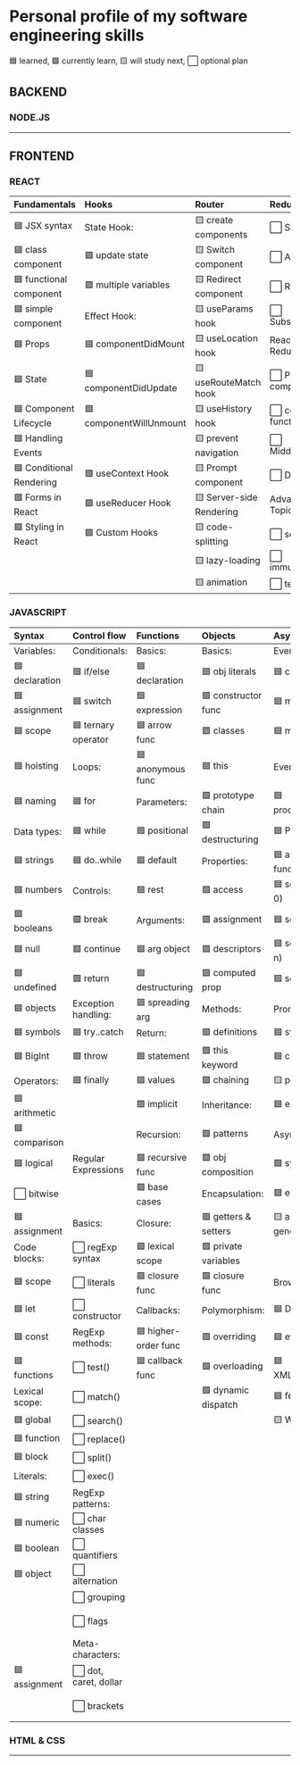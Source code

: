 # Personal profile of my software engineering skills

🟦 learned, 🟩 currently learn, 🟨 will study next, ⬜ optional plan

## BACKEND

### NODE.JS



___

## FRONTEND

### REACT

| Fundamentals              | Hooks                   | Router                   | Redux                 |
|:--------------------------|:------------------------|:-------------------------|:----------------------|
| 🟦 JSX syntax            | State Hook:             | 🟨 create components     | ⬜ Store              |
| 🟦 class component       | 🟩 update state         | 🟨 Switch component      | ⬜ Actions           |
| 🟦 functional component  | 🟩 multiple variables   | 🟨 Redirect component    | ⬜ Reducers           |
| 🟦 simple component      | Effect Hook:            | 🟨 useParams hook        | ⬜ Subscriptions      |
| 🟦 Props                 | 🟦 componentDidMount    | 🟨 useLocation hook      | React-Redux:          |
| 🟦 State                 | 🟦 componentDidUpdate   | 🟨 useRouteMatch hook    | ⬜ Provider component |
| 🟦 Component Lifecycle   | 🟦 componentWillUnmount | 🟨 useHistory hook       | ⬜ connect function   |
| 🟦 Handling Events       |                         | 🟨 prevent navigation    | ⬜ Middleware         |
| 🟦 Conditional Rendering | 🟩 useContext Hook      | 🟨 Prompt component      | ⬜ DevTools           |
| 🟩 Forms in React        | 🟩 useReducer Hook      | 🟨 Server-side Rendering | Advanced Topics:      |
| 🟩 Styling in React      | 🟩 Custom Hooks         | 🟨 code-splitting        | ⬜ selectors          |
|                           |                         | 🟨 lazy-loading          | ⬜ immutability       |
|                           |                         | 🟨 animation             | ⬜ testing            |


### JAVASCRIPT

| Syntax             | Control flow          | Functions          |  Objects             | Asynchronous         | Arrays            |
|:-------------------|:----------------------|:-------------------|:---------------------|:---------------------|:-------------------|
|  Variables:        | Conditionals:          | Basics:            | Basics:              | Event loop:         | Basics:            |
| 🟦 declaration    | 🟦 if/else            | 🟦 declaration    | 🟦 obj literals      | 🟦 call stack       | 🟦 declaration     |
| 🟦 assignment     | 🟦 switch             | 🟦 expression     | 🟩 constructor func  | 🟦 microtasks       | 🟦 initialization  |
| 🟦 scope          | 🟦 ternary operator   | 🟦 arrow func     | 🟩 classes           | 🟦 macrotasks       | 🟦 accessing       |
| 🟦 hoisting       | Loops:                | 🟦 anonymous func  | 🟦 this              | Event loop:         |Methods not-ch:     |
| 🟦 naming         | 🟦 for                | Parameters:        | 🟩 prototype chain   | 🟦 process.nextTick | 🟦 .find          |
| Data types:       | 🟦 while              | 🟦 positional      | 🟩 destructuring     | 🟦 Promise.then     | 🟦 .findIndex     |
| 🟦 strings        | 🟦 do..while          | 🟦 default         | Properties:          | 🟦 async function   | 🟦 .indexOf       |  
| 🟦 numbers        | Controls:             | 🟦 rest            | 🟩 access            | 🟦 setTimeout(c, 0) | 🟦 .lastIndexOf   | 
| 🟦 booleans       | 🟩 break              | Arguments:         | 🟩 assignment        | 🟦 setImmediate     | 🟦 .includes      |  
| 🟦 null           | 🟩 continue           | 🟦 arg object      | 🟩 descriptors      | 🟦 setTimeout(c, n) | 🟦 .every          | 
| 🟦 undefined      | 🟩 return             | 🟦 destructuring   | 🟩 computed prop    | 🟦  setInterval     | 🟦 .some          |   
| 🟦 objects        | Exception handling:   | 🟦 spreading arg   | Methods:             | Promises:           | 🟦 .concat        |   
| 🟦 symbols        | 🟦 try..catch         | Return:            | 🟩 definitions       | 🟦 syntax           | 🟦 .join          |   
| 🟦 BigInt         | 🟩 throw              | 🟦 statement       | 🟩 this keyword     | 🟦 chaining         | 🟦 .filter        |
| Operators:        | 🟦 finally             | 🟦 values          | 🟩 chaining          | 🟨 promise.all      | 🟩 .flat         |    
| 🟦 arithmetic     |                        | 🟩 implicit         | Inheritance:         | 🟦 error handling  | 🟩 .flatMap       |  
|🟦 comparison     |                         | Recursion:          | 🟩 patterns          |  Async/await:        | 🟩 .forEach       |  
| 🟦 logical       | Regular Expressions     | 🟩 recursive func   | 🟩 obj composition   | 🟩 syntax          | 🟩 .map           | 
| ⬜ bitwise       |                         | 🟩 base cases       | Encapsulation:       | 🟩 error handling   | 🟩 .reduce        |  
|🟦 assignment     |  Basics:                | Closure:            | 🟩 getters & setters | 🟨 async generators  | 🟩 .reduceRight   | 
| Code blocks:      | ⬜ regExp syntax       | 🟩 lexical scope    | 🟩 private variables |                    | 🟩 .toString       | 
| 🟦 scope         | ⬜  literals           | 🟩 closure func     | 🟩 closure func      | Browser APIs:      | 🟩 .toLocaleString |
| 🟦 let            | ⬜  constructor        | Callbacks:            | Polymorphism:         | 🟦 DOM               | Methods ch:   |  
| 🟦 const          | RegExp methods:         | 🟦 higher-order func | 🟩 overriding        | 🟦 events             | 🟦 .push       |   
| 🟦 functions      | ⬜ test()               | 🟦 callback func    | 🟩 overloading       | 🟦 XMLHttpRequest     | 🟦 .unshift    |  
| Lexical scope:    | ⬜ match()              |                      | 🟩 dynamic dispatch   | 🟦 fetch API         | 🟦 .pop        |    
| 🟦 global         | ⬜ search()             |                     |                     | 🟨 Web Workers          | 🟦 .shift      |      
| 🟦 function       | ⬜ replace()            |                     |                     |                         | 🟦 .sort        |    
| 🟦 block          | ⬜ split()              |                     |                     |                         | 🟦 .reverse     |  
| Literals:         | ⬜ exec()               |                      |                     |                        | 🟩 .fill           |  
| 🟦 string        | RegExp patterns:         |                      |                   |                          | 🟩 .copyWithin     |   
| 🟦 numeric       | ⬜ char classes          |                     |                   |                          | Other methods:      |   
| 🟦 boolean       | ⬜ quantifiers           |                     |                    |                         | 🟩 .split          |   
| 🟦 object        | ⬜ alternation           |                     |                    |                         | 🟩 .splice         |
|                   | ⬜ grouping              |                     |                    |                        | 🟩 .slice           |   
|                   | ⬜ flags                 |                     |                    |                        | 🟦 Array.isArray    | 
|                   | Meta-characters:         |                     |                    |                         | Destructuring:       | 
| 🟦 assignment    | ⬜ dot, caret, dollar    |                     |                     |                        | 🟩 syntax           | 
|                   | ⬜ brackets              |                    |                     |                        | 🟩 swapping var     |  


### HTML & CSS





___
